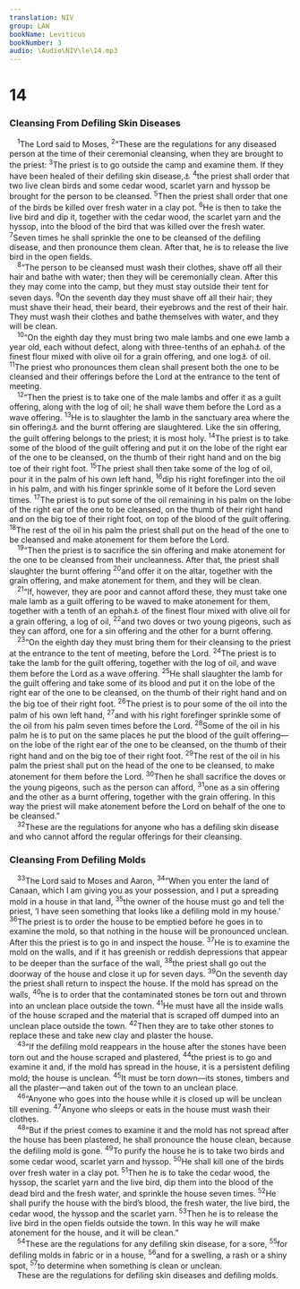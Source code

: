```yaml
---
translation: NIV
group: LAW
bookName: Leviticus 
bookNumber: 3
audio: \Audio\NIV\le\14.mp3
---
```


<div class="title"><h1>14</h1><h3>Cleansing From Defiling Skin Diseases </h3></div>
<span class="verse le_14_1"> <sup>1</sup>The Lord said to Moses, </span>
<span class="verse le_14_2"><sup>2</sup>“These are the regulations for any diseased person at the time of their ceremonial cleansing, when they are brought to the priest: </span>
<span class="verse le_14_3"><sup>3</sup>The priest is to go outside the camp and examine them. If they have been healed of their defiling skin disease,<a data-toggle="tooltip" data-placement="bottom" title="The Hebrew word for defiling skin disease , traditionally translated “leprosy,” was used for various diseases affecting the skin; also in verses 7, 32, 54 and 57.">⚓</a></span>
<span class="verse le_14_4"><sup>4</sup>the priest shall order that two live clean birds and some cedar wood, scarlet yarn and hyssop be brought for the person to be cleansed. </span>
<span class="verse le_14_5"><sup>5</sup>Then the priest shall order that one of the birds be killed over fresh water in a clay pot. </span>
<span class="verse le_14_6"><sup>6</sup>He is then to take the live bird and dip it, together with the cedar wood, the scarlet yarn and the hyssop, into the blood of the bird that was killed over the fresh water. </span>
<span class="verse le_14_7"><sup>7</sup>Seven times he shall sprinkle the one to be cleansed of the defiling disease, and then pronounce them clean. After that, he is to release the live bird in the open fields. <br/></span>
<span class="verse le_14_8"> <sup>8</sup>“The person to be cleansed must wash their clothes, shave off all their hair and bathe with water; then they will be ceremonially clean. After this they may come into the camp, but they must stay outside their tent for seven days. </span>
<span class="verse le_14_9"><sup>9</sup>On the seventh day they must shave off all their hair; they must shave their head, their beard, their eyebrows and the rest of their hair. They must wash their clothes and bathe themselves with water, and they will be clean. <br/></span>
<span class="verse le_14_10"> <sup>10</sup>“On the eighth day they must bring two male lambs and one ewe lamb a year old, each without defect, along with three-tenths of an ephah<a data-toggle="tooltip" data-placement="bottom" title="That is, probably about 11 pounds or about 5 kilograms">⚓</a> of the finest flour mixed with olive oil for a grain offering, and one log<a data-toggle="tooltip" data-placement="bottom" title="That is, about 1/3 quart or about 0.3 liter; also in verses 12, 15, 21 and 24">⚓</a> of oil. </span>
<span class="verse le_14_11"><sup>11</sup>The priest who pronounces them clean shall present both the one to be cleansed and their offerings before the Lord at the entrance to the tent of meeting. <br/></span>
<span class="verse le_14_12"> <sup>12</sup>“Then the priest is to take one of the male lambs and offer it as a guilt offering, along with the log of oil; he shall wave them before the Lord as a wave offering. </span>
<span class="verse le_14_13"><sup>13</sup>He is to slaughter the lamb in the sanctuary area where the sin offering<a data-toggle="tooltip" data-placement="bottom" title="Or purification offering ; also in verses 19, 22 and 31">⚓</a> and the burnt offering are slaughtered. Like the sin offering, the guilt offering belongs to the priest; it is most holy. </span>
<span class="verse le_14_14"><sup>14</sup>The priest is to take some of the blood of the guilt offering and put it on the lobe of the right ear of the one to be cleansed, on the thumb of their right hand and on the big toe of their right foot. </span>
<span class="verse le_14_15"><sup>15</sup>The priest shall then take some of the log of oil, pour it in the palm of his own left hand, </span>
<span class="verse le_14_16"><sup>16</sup>dip his right forefinger into the oil in his palm, and with his finger sprinkle some of it before the Lord seven times. </span>
<span class="verse le_14_17"><sup>17</sup>The priest is to put some of the oil remaining in his palm on the lobe of the right ear of the one to be cleansed, on the thumb of their right hand and on the big toe of their right foot, on top of the blood of the guilt offering. </span>
<span class="verse le_14_18"><sup>18</sup>The rest of the oil in his palm the priest shall put on the head of the one to be cleansed and make atonement for them before the Lord. <br/></span>
<span class="verse le_14_19"> <sup>19</sup>“Then the priest is to sacrifice the sin offering and make atonement for the one to be cleansed from their uncleanness. After that, the priest shall slaughter the burnt offering </span>
<span class="verse le_14_20"><sup>20</sup>and offer it on the altar, together with the grain offering, and make atonement for them, and they will be clean. <br/></span>
<span class="verse le_14_21"> <sup>21</sup>“If, however, they are poor and cannot afford these, they must take one male lamb as a guilt offering to be waved to make atonement for them, together with a tenth of an ephah<a data-toggle="tooltip" data-placement="bottom" title="That is, probably about 3 1/2 pounds or about 1.6 kilograms">⚓</a> of the finest flour mixed with olive oil for a grain offering, a log of oil, </span>
<span class="verse le_14_22"><sup>22</sup>and two doves or two young pigeons, such as they can afford, one for a sin offering and the other for a burnt offering. <br/></span>
<span class="verse le_14_23"> <sup>23</sup>“On the eighth day they must bring them for their cleansing to the priest at the entrance to the tent of meeting, before the Lord. </span>
<span class="verse le_14_24"><sup>24</sup>The priest is to take the lamb for the guilt offering, together with the log of oil, and wave them before the Lord as a wave offering. </span>
<span class="verse le_14_25"><sup>25</sup>He shall slaughter the lamb for the guilt offering and take some of its blood and put it on the lobe of the right ear of the one to be cleansed, on the thumb of their right hand and on the big toe of their right foot. </span>
<span class="verse le_14_26"><sup>26</sup>The priest is to pour some of the oil into the palm of his own left hand, </span>
<span class="verse le_14_27"><sup>27</sup>and with his right forefinger sprinkle some of the oil from his palm seven times before the Lord. </span>
<span class="verse le_14_28"><sup>28</sup>Some of the oil in his palm he is to put on the same places he put the blood of the guilt offering—on the lobe of the right ear of the one to be cleansed, on the thumb of their right hand and on the big toe of their right foot. </span>
<span class="verse le_14_29"><sup>29</sup>The rest of the oil in his palm the priest shall put on the head of the one to be cleansed, to make atonement for them before the Lord. </span>
<span class="verse le_14_30"><sup>30</sup>Then he shall sacrifice the doves or the young pigeons, such as the person can afford, </span>
<span class="verse le_14_31"><sup>31</sup>one as a sin offering and the other as a burnt offering, together with the grain offering. In this way the priest will make atonement before the Lord on behalf of the one to be cleansed.” <br/></span>
<span class="verse le_14_32"> <sup>32</sup>These are the regulations for anyone who has a defiling skin disease and who cannot afford the regular offerings for their cleansing. <br/></span>
<div class="title"><h3>Cleansing From Defiling Molds </h3></div>
<span class="verse le_14_33"> <sup>33</sup>The Lord said to Moses and Aaron, </span>
<span class="verse le_14_34"><sup>34</sup>“When you enter the land of Canaan, which I am giving you as your possession, and I put a spreading mold in a house in that land, </span>
<span class="verse le_14_35"><sup>35</sup>the owner of the house must go and tell the priest, ‘I have seen something that looks like a defiling mold in my house.’ </span>
<span class="verse le_14_36"><sup>36</sup>The priest is to order the house to be emptied before he goes in to examine the mold, so that nothing in the house will be pronounced unclean. After this the priest is to go in and inspect the house. </span>
<span class="verse le_14_37"><sup>37</sup>He is to examine the mold on the walls, and if it has greenish or reddish depressions that appear to be deeper than the surface of the wall, </span>
<span class="verse le_14_38"><sup>38</sup>the priest shall go out the doorway of the house and close it up for seven days. </span>
<span class="verse le_14_39"><sup>39</sup>On the seventh day the priest shall return to inspect the house. If the mold has spread on the walls, </span>
<span class="verse le_14_40"><sup>40</sup>he is to order that the contaminated stones be torn out and thrown into an unclean place outside the town. </span>
<span class="verse le_14_41"><sup>41</sup>He must have all the inside walls of the house scraped and the material that is scraped off dumped into an unclean place outside the town. </span>
<span class="verse le_14_42"><sup>42</sup>Then they are to take other stones to replace these and take new clay and plaster the house. <br/></span>
<span class="verse le_14_43"> <sup>43</sup>“If the defiling mold reappears in the house after the stones have been torn out and the house scraped and plastered, </span>
<span class="verse le_14_44"><sup>44</sup>the priest is to go and examine it and, if the mold has spread in the house, it is a persistent defiling mold; the house is unclean. </span>
<span class="verse le_14_45"><sup>45</sup>It must be torn down—its stones, timbers and all the plaster—and taken out of the town to an unclean place. <br/></span>
<span class="verse le_14_46"> <sup>46</sup>“Anyone who goes into the house while it is closed up will be unclean till evening. </span>
<span class="verse le_14_47"><sup>47</sup>Anyone who sleeps or eats in the house must wash their clothes. <br/></span>
<span class="verse le_14_48"> <sup>48</sup>“But if the priest comes to examine it and the mold has not spread after the house has been plastered, he shall pronounce the house clean, because the defiling mold is gone. </span>
<span class="verse le_14_49"><sup>49</sup>To purify the house he is to take two birds and some cedar wood, scarlet yarn and hyssop. </span>
<span class="verse le_14_50"><sup>50</sup>He shall kill one of the birds over fresh water in a clay pot. </span>
<span class="verse le_14_51"><sup>51</sup>Then he is to take the cedar wood, the hyssop, the scarlet yarn and the live bird, dip them into the blood of the dead bird and the fresh water, and sprinkle the house seven times. </span>
<span class="verse le_14_52"><sup>52</sup>He shall purify the house with the bird’s blood, the fresh water, the live bird, the cedar wood, the hyssop and the scarlet yarn. </span>
<span class="verse le_14_53"><sup>53</sup>Then he is to release the live bird in the open fields outside the town. In this way he will make atonement for the house, and it will be clean.” <br/></span>
<span class="verse le_14_54"> <sup>54</sup>These are the regulations for any defiling skin disease, for a sore, </span>
<span class="verse le_14_55"><sup>55</sup>for defiling molds in fabric or in a house, </span>
<span class="verse le_14_56"><sup>56</sup>and for a swelling, a rash or a shiny spot, </span>
<span class="verse le_14_57"><sup>57</sup>to determine when something is clean or unclean. <br/> These are the regulations for defiling skin diseases and defiling molds. <br/></span>
